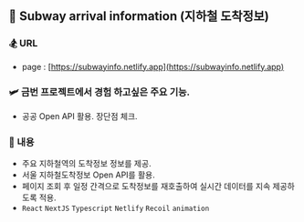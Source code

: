 ## 🚉 Subway arrival information (지하철 도착정보)

### 🏂 URL

- page : [https://subwayinfo.netlify.app](https://subwayinfo.netlify.app)

### 🛩 금번 프로젝트에서 경험 하고싶은 주요 기능.
- 공공 Open API 활용. 장단점 체크.

### 🪬 내용

- 주요 지하철역의 도착정보 정보를 제공.
- 서울 지하철도착정보 Open API를 활용.
- 페이지 조회 후 일정 간격으로 도착정보를 재호출하여 실시간 데이터를 지속 제공하도록 적용.
- `React` `NextJS` `Typescript` `Netlify` `Recoil` `animation`
